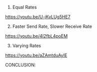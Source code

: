 
1. Equal Rates

https://youtu.be/U-jKvLUg5HE7

2. Faster Send Rate, Slower Receive Rate

https://youtu.be/4I2fbL4poEM

3. Varying Rates

https://youtu.be/aZAmtduAyIE

CONCLUSION:
